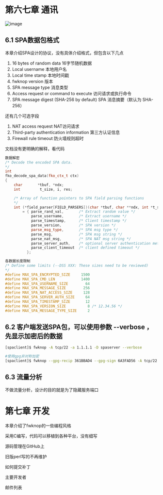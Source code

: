 # 第六七章 通讯
![image](images/q4-78oAHxfnQRBxI475CLDPxkyWZRkyB4XLn7fcCqAM.png)

## 6.1 SPA数据包格式
本章介绍SPA设计的协议，没有具体介绍格式，但包含以下几点

1. 16 bytes of random data
16字节随机数据
2.  Local username 本地用户名
3. Local time stamp 本地时间戳
4. fwknop version 版本
5. SPA message type 消息类型
6. Access request or command to execute
访问请求或执行命令
7. SPA message digest (SHA-256 by default)
SPA 消息摘要（默认为 SHA-256）

还有几个可选字段

1. NAT access request   NAT访问请求
2. Third-party authentication information
第三方认证信息
3. Firewall rule timeout 防火墙规则超时



文档没有更明确的解释，看代码

```cpp
数据解密
/* Decode the encoded SPA data.
*/
int
fko_decode_spa_data(fko_ctx_t ctx)
{
    char       *tbuf, *ndx;
    int         t_size, i, res;

    /* Array of function pointers to SPA field parsing functions
    */
    int (*field_parser[FIELD_PARSERS])(char *tbuf, char **ndx, int *t_size, fko_ctx_t ctx)
        = { parse_rand_val,       /* Extract random value */
            parse_username,       /* Extract username */
            parse_timestamp,      /* Client timestamp */
            parse_version,        /* SPA version */
            parse_msg_type,       /* SPA msg type */
            parse_msg,            /* SPA msg string */
            parse_nat_msg,        /* SPA NAT msg string */
            parse_server_auth,    /* optional server authentication method */
            parse_client_timeout  /* client defined timeout */
          };

各数据长度限制
/* Define some limits (--DSS XXX: These sizes need to be reviewed)
*/
#define MAX_SPA_ENCRYPTED_SIZE     1500
#define MAX_SPA_CMD_LEN            1400
#define MAX_SPA_USERNAME_SIZE        64
#define MAX_SPA_MESSAGE_SIZE        256
#define MAX_SPA_NAT_ACCESS_SIZE     128
#define MAX_SPA_SERVER_AUTH_SIZE     64
#define MAX_SPA_TIMESTAMP_SIZE       12
#define MAX_SPA_VERSION_SIZE          8 /* 12.34.56 */
#define MAX_SPA_MESSAGE_TYPE_SIZE     2
```


## 6.2 客户端发送SPA包，可以使用参数 --verbose ，先显示加密后的数据
```bash
[spaclient]$ fwknop -A tcp/22 -a 1.1.1.1 -D spaserver --verbose

#使用gpg非对称加密
[spaclient]$ fwknop --gpg-recip 361BBAD4 --gpg-sign 6A3FAD56 -A tcp/22 -a 1.1.1.1 -D spaserver --verbose
```


## 6.3 流量分析
不做流量分析，设计的目的就是为了隐藏服务端口



# 第七章 开发


本章介绍了fwknop的一些编程风格

采用C编写，代码可以移植到各种平台，没有细写

源码管理在GitHub上

旧版perl写的不再维护

如何提交补丁

主要开发者

邮件列表













